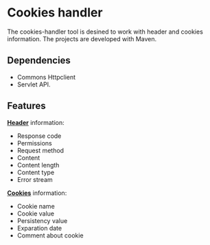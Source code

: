 # Cookies handler

The cookies-handler tool is desined to work with header and cookies information. The projects are developed with Maven.

## Dependencies

- Commons Httpclient
- Servlet API.

## Features

[**Header**](http://docs.oracle.com/javase/7/docs/api/java/net/HttpURLConnection.html) information:

- Response code
- Permissions
- Request method
- Content
- Content length
- Content type
- Error stream

[**Cookies**](https://hc.apache.org/httpclient-3.x/apidocs/org/apache/commons/httpclient/Cookie.html) information:

- Cookie name
- Cookie value
- Persistency value
- Exparation date
- Comment about cookie
